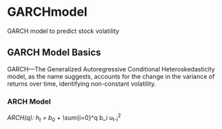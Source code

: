 # GARCHmodel
GARCH model to predict stock volatility
## GARCH Model Basics 
GARCH—The Generalized Autoregressive Conditional Heteroskedasticity model, as the name suggests, accounts for the change in the variance of returns over time, identifying non-constant volatility. 
### ARCH Model 
_ARCH(q): h<sub>t</sub> = b<sub>0</sub> + \sum_{i=0}^q b_i u<sub>t-i</sub><sup>2</sup>
